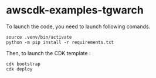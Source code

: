 # awscdk-examples-tgwarch

To launch the code, you need to launch following comands.

``` 
source .venv/bin/activate
python -m pip install -r requirements.txt
``` 

Then, to launch the CDK template : 

``` 
cdk bootstrap
cdk deploy
```

